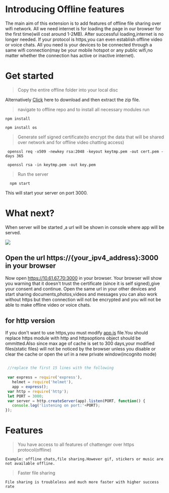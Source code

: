 # Introducing Offline features

The main aim of this extension is to add features of offline file sharing over wifi network.
All we need internet is for loading the page in our browser for the first time(will cost around 1-2MB).
After successful loading,internet is no longer needed.
If your protocol is https,you can even establish offline video or voice chats.
All you need is your devices to be connected through a same wifi connection(may be your mobile hotspot or any public wifi,no matter whether the connection has active or inactive internet).

# Get started

> Copy the entire offline folder into your local disc

 Alternatively <a href="https://downgit.github.io/#/home?url=https://github.com/kanhaiya-2000/Chattenger/tree/master/offline" download>Click</a> here to download and then extract the zip file.

> navigate to offline repo and to install all necessary modules run 
    
    npm install
    
    npm install os
    
> Generate self signed certificate(to encrypt the data that will be shared over network and for offline video chatting access)

     openssl req -x509 -newkey rsa:2048 -keyout keytmp.pem -out cert.pem -days 365
    
     openssl rsa -in keytmp.pem -out key.pem
     
> Run the server 
      
      npm start
      
 This will start your server on port 3000.
 
 # What next?
   
   When server will be started ,a url will be shown in console where app will be served.
   
   <img src="https://i.imgur.com/M0G7zS7.gif">
   
 ## Open the url https://{your_ipv4_address}:3000 in your browser 
 Now open https://10.61.67.70:3000 in your browser.
 Your browser will show you warning that it doesn't trust the certificate (since it is self signed),give your consent and continue.
 Open the same url in your other devices and start sharing documents,photos,videos and messages 
 you can also work without https but then connection will not be encrypted and you will not be able to make offline video or voice chats.
 
## for http version
 If you don't want to use https,you must modify <a href="app.js">app.js</a> file.You should replace https module with http and httpsoptions object should be ommitted.Also since max age of cache is set to 300 days,your modified files(static files) will not be noticed by the browser unless you disable or clear the cache or open the url in a new private window(incognito mode)
 
```js

 //replace the first 15 lines with the following
 
 var express = require('express'), 
   helmet = require('helmet'),   
   app = express();   
 var http = require('http'); 
 let PORT = 3000; 
 var server = http.createServer(app).listen(PORT, function() { 
   console.log('listening on port:'+PORT);
});

```
# Features
> You have access to all features of chattenger over https protocol(offline)

    Example: offline chats,file sharing.However gif, stickers or music are not available offline.

>Faster file sharing

    File sharing is troubleless and much more faster with higher success rate
